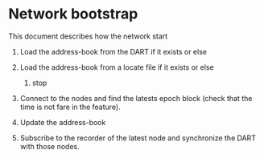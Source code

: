 # Network bootstrap

This document describes how the network start

1.  Load the address-book from the DART if it exists or else

   1. Load the address-book from a locate file if it exists or else
      1. stop

2. Connect to the nodes and find the latests epoch block (check that the time is not fare in the feature).

3. Update the address-book

4. Subscribe to the recorder of the latest node and synchronize the DART with those nodes.

   

   

    